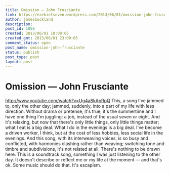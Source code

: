 ```yaml
---
title: Omission — John Frusciante
link: https://ezekielseven.wordpress.com/2013/06/01/omission-john-frusciante/
author: jamesbuckland
description: 
post_id: 1056
created: 2013/06/01 18:00:05
created_gmt: 2013/06/01 23:00:05
comment_status: open
post_name: omission-john-frusciante
status: publish
post_type: post
layout: post
---
```


# Omission — John Frusciante

http://www.youtube.com/watch?v=Ug4a8kApRpQ This, a song I've jammed to, only the other day; jammed, suddenly, into a part of my life with less direction. Without drama or pretense, it's true; it's the summertime and I have one thing I'm juggling: a job, instead of the usual seven or eight. And it's relaxing, but now that there's only little things, only little things matter; what I eat is a big deal. What I do in the evenings is a big deal. I've become a driven worker, I think, but at the cost of less hobbies, less social life in the evenings. And this song, with its interweaving voices, is so busy and conflicted, with harmonies clashing rather than weaving; switching tone and timbre and subdivisions, it's not related at all. There's nothing to be drawn here. This is a soundtrack song, something I was just listening to the other day. It doesn't describe or reflect me or my life at the moment — and that's ok. Some music should do that. It's escapism.